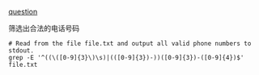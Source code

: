 [question](https://leetcode.com/problems/valid-phone-numbers)

筛选出合法的电话号码

```
# Read from the file file.txt and output all valid phone numbers to stdout.
grep -E '^((\([0-9]{3}\)\s)|(([0-9]{3})-))([0-9]{3})-([0-9]{4})$' file.txt
```
